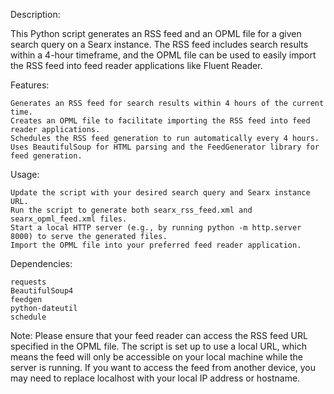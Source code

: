 Description:

This Python script generates an RSS feed and an OPML file for a given search query on a Searx instance. The RSS feed includes search results within a 4-hour timeframe, and the OPML file can be used to easily import the RSS feed into feed reader applications like Fluent Reader.

Features:

    Generates an RSS feed for search results within 4 hours of the current time.
    Creates an OPML file to facilitate importing the RSS feed into feed reader applications.
    Schedules the RSS feed generation to run automatically every 4 hours.
    Uses BeautifulSoup for HTML parsing and the FeedGenerator library for feed generation.

Usage:

    Update the script with your desired search query and Searx instance URL.
    Run the script to generate both searx_rss_feed.xml and searx_opml_feed.xml files.
    Start a local HTTP server (e.g., by running python -m http.server 8000) to serve the generated files.
    Import the OPML file into your preferred feed reader application.

Dependencies:

    requests
    BeautifulSoup4
    feedgen
    python-dateutil
    schedule

Note: Please ensure that your feed reader can access the RSS feed URL specified in the OPML file. The script is set up to use a local URL, which means the feed will only be accessible on your local machine while the server is running. If you want to access the feed from another device, you may need to replace localhost with your local IP address or hostname.
